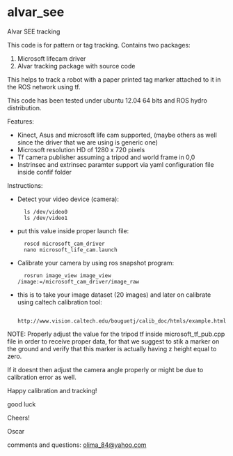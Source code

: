 alvar_see
=========

Alvar SEE tracking

This code is for pattern or tag tracking. Contains two packages: 

1. Microsoft lifecam driver
2. Alvar tracking package with source code

This helps to track a robot with a paper printed tag marker attached to it in the ROS network using tf.

This code has been tested under ubuntu 12.04 64 bits and ROS hydro distribution.

Features:

- Kinect, Asus and microsoft life cam supported, (maybe others as well since the driver that we are using is generic one)
- Microsoft resolution HD of 1280 x 720 pixels
- Tf camera publisher assuming a tripod and world frame in 0,0
- Instrinsec and extrinsec paramter support via yaml configuration file inside confif folder

Instructions:

- Detect your video device (camera):

		ls /dev/video0
		ls /dev/video1

- put this value inside proper launch file:

		roscd microsoft_cam_driver
		nano microsoft_life_cam.launch

- Calibrate your camera by using ros snapshot program:

		rosrun image_view image_view /image:=/microsoft_cam_driver/image_raw

- this is to take your image dataset (20 images) and later on calibrate using caltech calibration tool:

		http://www.vision.caltech.edu/bouguetj/calib_doc/htmls/example.html

NOTE: Properly adjust the value for the tripod tf inside microsoft_tf_pub.cpp file in order to receive proper data, for that
we suggest to stik a marker on the ground and verify that this marker is actually having z height equal to zero.

If it doesnt then adjust the camera angle properly or might be due to calibration error as well.

Happy calibration and tracking!

good luck

Cheers!

Oscar

comments and questions: olima_84@yahoo.com
